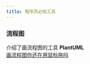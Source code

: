 ```yaml
---
title: 程序员必知工具
---
```


### 流程图

介绍了画流程图的工具 **PlantUML**  
[画流程图你还在用鼠标拖吗](https://mp.weixin.qq.com/s/Zd2rKNuKUn5ZnPr7ZAhlQQ)
